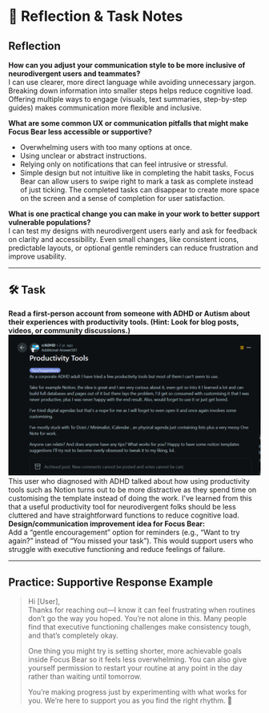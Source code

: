 # 📝 Reflection & Task Notes

## Reflection

**How can you adjust your communication style to be more inclusive of neurodivergent users and teammates?**  
I can use clearer, more direct language while avoiding unnecessary jargon. Breaking down information into smaller steps helps reduce cognitive load. Offering multiple ways to engage (visuals, text summaries, step-by-step guides) makes communication more flexible and inclusive.

**What are some common UX or communication pitfalls that might make Focus Bear less accessible or supportive?**  
- Overwhelming users with too many options at once.  
- Using unclear or abstract instructions.  
- Relying only on notifications that can feel intrusive or stressful.  
- Simple design but not intuitive like in completing the habit tasks, Focus Bear can allow users to swipe right to mark a task as complete instead of just ticking. The completed tasks can disappear to create more space on the screen and a sense of completion for user satisfaction.

**What is one practical change you can make in your work to better support vulnerable populations?**  
I can test my designs with neurodivergent users early and ask for feedback on clarity and accessibility. Even small changes, like consistent icons, predictable layouts, or optional gentle reminders can reduce frustration and improve usability.

---

## 🛠️ Task

**Read a first-person account from someone with ADHD or Autism about their experiences with productivity tools. (Hint: Look for blog posts, videos, or community discussions.)**
![alt text](image.png)
This user who diagnosed with ADHD talked about how using productivity tools such as Notion turns out to be more distractive as they spend time on customising the template instead of doing the work. I've learned from this that a useful productivity tool for neurodivergent folks should be less cluttered and have straightforward functions to reduce cognitive load.
**Design/communication improvement idea for Focus Bear:**  
Add a “gentle encouragement” option for reminders (e.g., “Want to try again?” instead of “You missed your task”). This would support users who struggle with executive functioning and reduce feelings of failure.

---

## Practice: Supportive Response Example

> Hi [User],  
> Thanks for reaching out—I know it can feel frustrating when routines don’t go the way you hoped. You’re not alone in this. Many people find that executive functioning challenges make consistency tough, and that’s completely okay.  
>   
> One thing you might try is setting shorter, more achievable goals inside Focus Bear so it feels less overwhelming. You can also give yourself permission to restart your routine at any point in the day rather than waiting until tomorrow.  
>   
> You’re making progress just by experimenting with what works for you. We’re here to support you as you find the right rhythm. 💙
